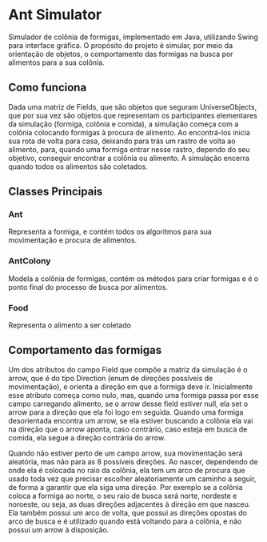 # Ant Simulator

Simulador de colônia de formigas, implementado em Java, utilizando Swing para interface gráfica. O propósito do projeto é simular, por meio da orientação de objetos, o comportamento das formigas na busca por alimentos para a sua colônia.

## Como funciona

Dada uma matriz de Fields, que são objetos que seguram UniverseObjects, que por sua vez são objetos que representam 
os participantes elementares da simulação (formiga, colônia e comida), a simulação começa com a colônia colocando formigas à procura de alimento.
Ao encontrá-los inicia sua rota de volta para casa, deixando para trás um rastro de volta ao alimento, para, quando uma formiga entrar nesse rastro,
dependo do seu objetivo, conseguir encontrar a colônia ou alimento. A simulação encerra quando todos os alimentos são coletados.

## Classes Principais

### Ant
Representa a formiga, e contém todos os algoritmos para sua movimentação e procura de alimentos.

### AntColony
Modela a colônia de formigas, contém os métodos para criar formigas e é o ponto final do processo de busca por alimentos.

### Food
Representa o alimento a ser coletado

## Comportamento das formigas

Um dos atributos do campo Field que compõe a matriz da simulação é o arrow, que é do tipo Direction (enum de direções possíveis de movimentação), e orienta a direção em que a formiga deve ir.
Inicialmente esse atributo começa como nulo, mas, quando uma formiga passa por esse campo carregando alimento, se o arrow desse field estiver null, ela set o arrow para a direção que ela foi logo em seguida.
Quando uma formiga desorientada encontra um arrow, se ela estiver buscando a colônia ela vai na direção que o arrow aponta, caso contrário, caso esteja em busca de comida, ela segue a direção contrária do arrow.

Quando não estiver perto de um campo arrow, sua movimentação será aleatória, mas não para as 8 possíveis direções. Ao nascer, dependendo de onde ela é colocada no raio da colônia, ela tem um arco de procura que
usado toda vez que precisar escolher aleatoriamente um caminho a seguir, de forma a garantir que ela siga uma direção. Por exemplo se a colônia coloca a formiga ao norte, o seu raio de busca será norte, nordeste e noroeste, ou seja,
as duas direções adjacentes à direção em que nasceu. Ela também possui um arco de volta, que possui as direções opostas do arco de busca e é utilizado quando está voltando para a colônia, e não possui um arrow à disposição.
